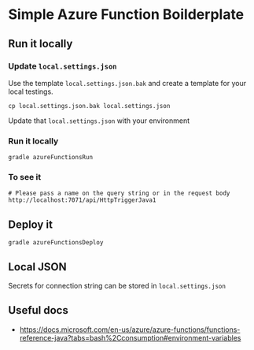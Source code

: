# Simple Azure Function Boilderplate

## Run it locally

### Update `local.settings.json`

Use the template `local.settings.json.bak` and create a template for your local testings.

```
cp local.settings.json.bak local.settings.json
```

Update that `local.settings.json` with your environment

### Run it locally
```
gradle azureFunctionsRun
```

### To see it
```
# Please pass a name on the query string or in the request body
http://localhost:7071/api/HttpTriggerJava1
```

## Deploy it
```
gradle azureFunctionsDeploy
```

## Local JSON
Secrets for connection string can be stored in `local.settings.json`


## Useful docs
- https://docs.microsoft.com/en-us/azure/azure-functions/functions-reference-java?tabs=bash%2Cconsumption#environment-variables
